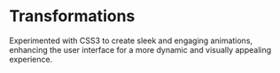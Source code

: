 # Transformations  
Experimented with CSS3 to create sleek and engaging animations, enhancing the user interface for a more dynamic and visually appealing experience.
